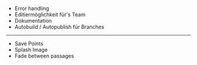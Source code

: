 * Error handling
* Editiermöglichkeit für's Team
* Dokumentation
* Autobuild / Autopublish für Branches
---

* Save Points
* Splash Image
* Fade between passages
